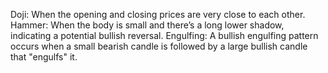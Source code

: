 Doji: When the opening and closing prices are very close to each other.
Hammer: When the body is small and there’s a long lower shadow, indicating a potential bullish reversal.
Engulfing: A bullish engulfing pattern occurs when a small bearish candle is followed by a large bullish candle that "engulfs" it.
